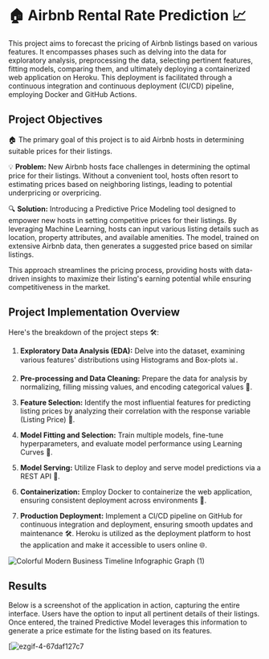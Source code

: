 
# 🏠 Airbnb Rental Rate Prediction 📈

This project aims to forecast the pricing of Airbnb listings based on various features. It encompasses phases such as delving into the data for exploratory analysis, preprocessing the data, selecting pertinent features, fitting models, comparing them, and ultimately deploying a containerized web application on Heroku. This deployment is facilitated through a continuous integration and continuous deployment (CI/CD) pipeline, employing Docker and GitHub Actions.


## Project Objectives

🏠 The primary goal of this project is to aid Airbnb hosts in determining suitable prices for their listings.

💡 **Problem:** New Airbnb hosts face challenges in determining the optimal price for their listings. Without a convenient tool, hosts often resort to estimating prices based on neighboring listings, leading to potential underpricing or overpricing.

🔍 **Solution:** Introducing a Predictive Price Modeling tool designed to empower new hosts in setting competitive prices for their listings. By leveraging Machine Learning, hosts can input various listing details such as location, property attributes, and available amenities. The model, trained on extensive Airbnb data, then generates a suggested price based on similar listings.

This approach streamlines the pricing process, providing hosts with data-driven insights to maximize their listing's earning potential while ensuring competitiveness in the market.
## Project Implementation Overview

Here's the breakdown of the project steps 🛠️:

1. **Exploratory Data Analysis (EDA):** Delve into the dataset, examining various features' distributions using Histograms and Box-plots 📊.

2. **Pre-processing and Data Cleaning:** Prepare the data for analysis by normalizing, filling missing values, and encoding categorical values 🧹.

3. **Feature Selection:** Identify the most influential features for predicting listing prices by analyzing their correlation with the response variable (Listing Price) 🎯.

4. **Model Fitting and Selection:** Train multiple models, fine-tune hyperparameters, and evaluate model performance using Learning Curves 🤖.

5. **Model Serving:** Utilize Flask to deploy and serve model predictions via a REST API 🚀.

6. **Containerization:** Employ Docker to containerize the web application, ensuring consistent deployment across environments 🐳.

7. **Production Deployment:** Implement a CI/CD pipeline on GitHub for continuous integration and deployment, ensuring smooth updates and maintenance 🛠️. Heroku is utilized as the deployment platform to host the application and make it accessible to users online 🌐.

![Colorful Modern Business Timeline Infographic Graph (1)](https://github.com/tarundirector/airbnb-predictive-analysis/assets/85684655/eface5b5-e921-4b95-b486-8a3e860ea3e9)

## Results

Below is a screenshot of the application in action, capturing the entire interface. Users have the option to input all pertinent details of their listings. Once entered, the trained Predictive Model leverages this information to generate a price estimate for the listing based on its features.

[![ezgif-4-67daf127c7](AirBNB_Web.gif)
